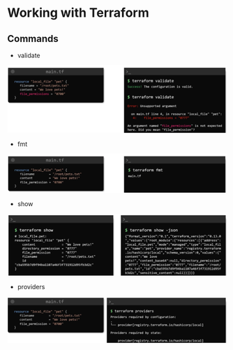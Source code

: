 # Working with Terraform

## Commands

- validate

![Validate](images/validate.jpg)

- fmt

![Fmt](images/fmt.jpg)

- show

![Show](images/show.jpg)

- providers

![Providers](images/providers.jpg)